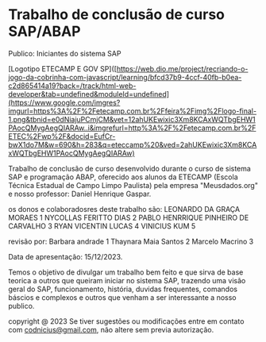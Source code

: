 # Trabalho de conclusão de curso SAP/ABAP
Publico: Iniciantes do sistema SAP

[Logotipo ETECAMP E GOV SP]([https://web.dio.me/project/recriando-o-jogo-da-cobrinha-com-javascript/learning/bfcd37b9-4ccf-40fb-b0ea-c2d865414a19?back=/track/html-web-developer&tab=undefined&moduleId=undefined](https://www.google.com/imgres?imgurl=https%3A%2F%2Fetecamp.com.br%2Ffeira%2Fimg%2Flogo-final-1.png&tbnid=e0dNiajuPCmjCM&vet=12ahUKEwixic3Xm8KCAxWQTbgEHW1PAocQMygAegQIARAw..i&imgrefurl=http%3A%2F%2Fetecamp.com.br%2FETEC%2Fwp%2F&docid=EufCr-bwX1do7M&w=690&h=283&q=eteccamp%20&ved=2ahUKEwixic3Xm8KCAxWQTbgEHW1PAocQMygAegQIARAw)

  Trabalho de conclusão de curso desenvolvido durante o curso de sistema SAP e programação ABAP,
oferecido aos alunos da ETECAMP (Escola Técnica Estadual de Campo Limpo Paulista) pela empresa
"Meusdados.org" e nosso professor: Daniel Henrique Gaspar.

os donos e colaboradosres deste trabalho são:
LEONARDO DA GRAÇA MORAES 1
NYCOLLAS FERITTO DIAS 2 
PABLO HENRRIQUE PINHEIRO DE CARVALHO 3
RYAN VICENTIN LUCAS 4
VINICIUS KUM 5

revisão por:
Barbara andrade 1
Thaynara Maia Santos 2
Marcelo Macrino 3

Data de apresentação: 15/12/2023.

  Temos o objetivo de divulgar um trabalho bem feito e que sirva de base teorica a outros que queiram iniciar no sistema
SAP, trazendo uma visão geral do SAP, funcionamento, história, duvidas frequentes, comandos báscios e complexos e 
outros que venham a ser interessante a nosso publico.

copyright @ 2023
Se tiver sugestões ou modificações entre em contato com codnicius@gmail.com, não altere sem previa autorização.
